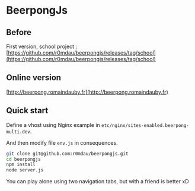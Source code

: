 # BeerpongJs

## Before

First version, school project : [https://github.com/r0mdau/beerpongjs/releases/tag/school](https://github.com/r0mdau/beerpongjs/releases/tag/school)

## Online version

[http://beerpong.romaindauby.fr](http://beerpong.romaindauby.fr)

## Quick start

Define a vhost using Nginx example in `etc/nginx/sites-enabled.beerpong-multi.dev`.

And then modify file `env.js` in consequences.

```bash
git clone git@github.com:r0mdau/beerpongjs.git
cd beerpongjs
npm install
node server.js
```

You can play alone using two navigation tabs, but with a friend is better xD